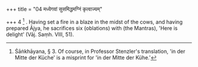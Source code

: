 +++
title = "04 मध्येगवां सुसमिद्धमग्निं कृत्वाज्यम्"

+++
4 [^4] . Having set a fire in a blaze in the midst of the cows, and having prepared Ājya, he sacrifices six (oblations) with (the Mantras), 'Here is delight' (Vāj. Saṃh. VIII, 51).


[^4]:  Śāṅkhāyana, § 3. Of course, in Professor Stenzler's translation, 'in der Mitte der Küche' is a misprint for 'in der Mitte der Kühe.'

